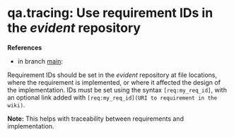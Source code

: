 # qa.tracing: Use requirement IDs in the *evident* repository

**References**

- in branch [main](https://github.com/mhatzl/evident/tree/main):

Requirement IDs should be set in the *evident* repository at file locations, where the requirement is implemented,
or where it affected the design of the implementation.
IDs must be set using the syntax `[req:my_req_id]`, with an optional link added with `[req:my_req_id](URI to requirement in the wiki)`.

**Note:** This helps with traceability between requirements and implementation.
